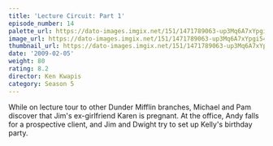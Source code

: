 ```yaml
---
title: 'Lecture Circuit: Part 1'
episode_number: 14
palette_url: https://dato-images.imgix.net/151/1471789063-up3Mq6A7xYpgi54aONPAfn3tJ8f.jpg?ixlib=rb-1.1.0&ch=DPR%2CWidth&auto=enhance&palette=json
image_url: https://dato-images.imgix.net/151/1471789063-up3Mq6A7xYpgi54aONPAfn3tJ8f.jpg?ixlib=rb-1.1.0&ch=DPR%2CWidth&auto=compress%2Cformat&w=500
thumbnail_url: https://dato-images.imgix.net/151/1471789063-up3Mq6A7xYpgi54aONPAfn3tJ8f.jpg?ixlib=rb-1.1.0&ch=DPR%2CWidth&auto=enhance&w=500&h=280&fit=crop&fm=jpg
date: '2009-02-05'
weight: 80
rating: 8.2
director: Ken Kwapis
category: Season 5
---
```


While on lecture tour to other Dunder Mifflin branches, Michael and Pam discover that Jim's ex-girlfriend Karen is pregnant. At the office, Andy falls for a prospective client, and Jim and Dwight try to set up Kelly's birthday party.